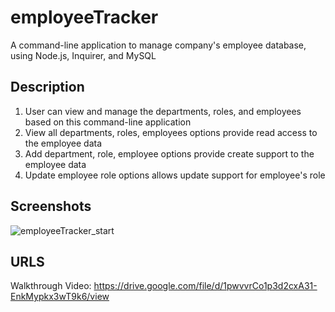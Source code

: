 # employeeTracker
 A command-line application to manage company's employee database, using Node.js, Inquirer, and MySQL
 
 
## Description
1) User can view and manage the departments, roles, and employees based on this command-line application
2) View all departments, roles, employees options provide read access to the employee data
3) Add department, role, employee options provide create support to the employee data
4) Update employee role options allows update support for employee's role

## Screenshots
![employeeTracker_start](https://user-images.githubusercontent.com/109004012/193436575-1f6e4c32-01c2-41ef-8448-c63074488865.png)

## URLS
Walkthrough Video: https://drive.google.com/file/d/1pwvvrCo1p3d2cxA31-EnkMypkx3wT9k6/view

